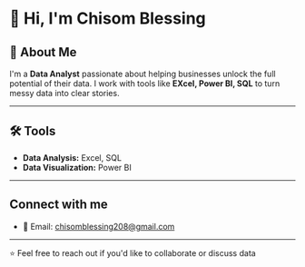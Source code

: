 # 👋 Hi, I'm Chisom Blessing

## 📌 About Me 
I'm a **Data Analyst** passionate about helping businesses unlock the full potential of their data.
I work with tools like **EXcel, Power BI, SQL** to turn messy data into clear stories.

---

## 🛠️ Tools
- **Data Analysis:** Excel, SQL
- **Data Visualization:** Power BI

---

## Connect with me
- 📧 Email: chisomblessing208@gmail.com

---

⭐ Feel free to reach out if you'd like to collaborate or discuss data
